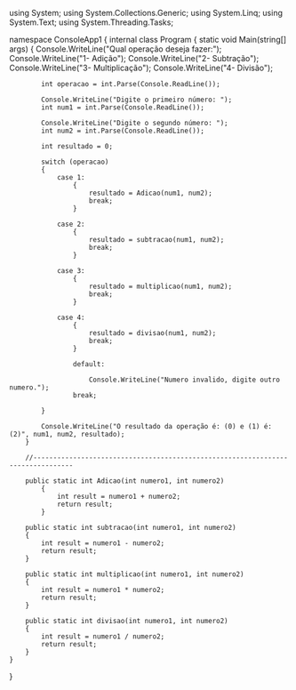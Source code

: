 using System;
using System.Collections.Generic;
using System.Linq;
using System.Text;
using System.Threading.Tasks;

namespace ConsoleApp1
{
    internal class Program
    {
        static void Main(string[] args)
        {
            Console.WriteLine("Qual operação deseja fazer:");
            Console.WriteLine("1- Adição");
            Console.WriteLine("2- Subtração");
            Console.WriteLine("3- Multiplicação");
            Console.WriteLine("4- Divisão");

            int operacao = int.Parse(Console.ReadLine());

            Console.WriteLine("Digite o primeiro número: ");
            int num1 = int.Parse(Console.ReadLine());

            Console.WriteLine("Digite o segundo número: ");
            int num2 = int.Parse(Console.ReadLine());

            int resultado = 0;

            switch (operacao)
            {
                case 1:
                    {
                        resultado = Adicao(num1, num2);
                        break;
                    }

                case 2:
                    {
                        resultado = subtracao(num1, num2);
                        break;
                    }

                case 3:
                    {
                        resultado = multiplicao(num1, num2);
                        break;
                    }

                case 4:
                    {
                        resultado = divisao(num1, num2);
                        break;
                    }

                    default:
                    
                        Console.WriteLine("Numero invalido, digite outro numero.");
                    break;
                    
            }

            Console.WriteLine("O resultado da operação é: (0) e (1) é: (2)", num1, num2, resultado);
        }

        //--------------------------------------------------------------------------------

        public static int Adicao(int numero1, int numero2)
            {
                int result = numero1 + numero2;
                return result;
            }

        public static int subtracao(int numero1, int numero2)
        {
            int result = numero1 - numero2;
            return result;
        }

        public static int multiplicao(int numero1, int numero2)
        {
            int result = numero1 * numero2;
            return result;
        }

        public static int divisao(int numero1, int numero2)
        {
            int result = numero1 / numero2;
            return result;
        }
    }
}
